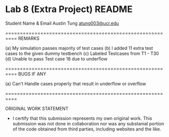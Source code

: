 Lab 8 (Extra Project) README
==========================================================

Student Name & Email 
Austin Tung
atung003@ucr.edu

==========================================================
REMARKS

(a) My simulation passes majority of test cases
(b) I added 11 extra test cases to the given dummy testbench
(c) Labeled Testcases from T1 - T30
(d) Unable to pass Test case 18 due to underflow
   
==========================================================
BUGS IF ANY

(a) Can't Handle cases properly that result in underflow or overflow

==========================================================

ORIGINAL WORK STATEMENT
- I certify that this submission represents my own original work. This submission was not done in collaboration nor was any substanial portion of the code obtained from third parties, including websites and the like.
